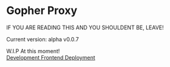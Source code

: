 # Gopher Proxy
IF YOU ARE READING THIS AND YOU SHOULDENT BE, LEAVE!

Current version: alpha v0.0.7

W.I.P At this moment!  
[Development Frontend Deployment](https://gopher-pi.vercel.app/)
